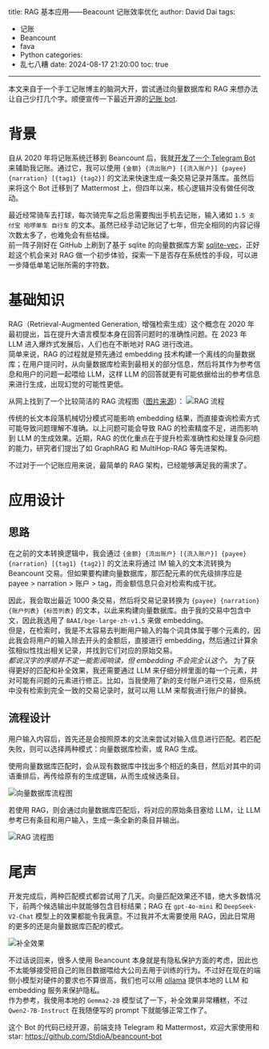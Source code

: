 title: RAG 基本应用——Beacount 记账效率优化
author: David Dai
tags:
  - 记账
  - Beancount
  - fava
  - Python
categories:
  - 乱七八糟
date: 2024-08-17 21:20:00
toc: true
---
本文来自于一个手工记账博主的脑洞大开，尝试通过向量数据库和 RAG 来想办法让自己少打几个字。顺便宣传一下最近开源的[记账 bot](https://github.com/StdioA/beancount-bot).

<!--more-->
# 背景
自从 2020 年将记账系统迁移到 Beancount 后，我就[开发了一个 Telegram Bot](https://blog.stdioa.com/2020/09/using-beancount/#telegram-bot) 来辅助我记账。通过它，我可以使用 `{金额} {流出账户} [{流入账户}] {payee} {narration} [{tag1} {tag2}]` 的文法来快速生成一条交易记录并落库。虽然后来将这个 Bot 迁移到了 Mattermost 上，但四年以来，核心逻辑并没有做任何改动。

最近经常骑车去打球，每次骑完车之后总需要掏出手机去记账，输入诸如 `1.5 支付宝 哈啰单车 自行车` 的文本。虽然已经手动记账记了七年，但完全相同的内容记得次数太多了，也难免会有些枯燥。  
前一阵子刚好在 GitHub 上刷到了基于 sqlite 的向量数据库方案 [sqlite-vec](https://github.com/asg017/sqlite-vec)，正好趁这个机会来对 RAG 做一个初步体验，探索一下是否存在系统性的手段，可以进一步降低单笔记账所需的字符数。

# 基础知识
RAG（Retrieval-Augmented Generation, 增强检索生成）这个概念在 2020 年最初提出，旨在提升大语言模型本身在回答问题时的准确性问题。在 2023 年 LLM 进入爆炸式发展后，人们也在不断地对 RAG 进行改进。  
简单来说，RAG 的过程就是预先通过 embedding 技术构建一个离线的向量数据库；在用户提问时，从向量数据库检索到最相关的部分信息，然后将其作为参考信息和用户的问题一起喂给 LLM，这样 LLM 的回答就更有可能依据给出的参考信息来进行生成，出现幻觉的可能性更低。

从网上找到了一个比较简洁的 RAG 流程图（[图片来源](https://gradientflow.com/techniques-challenges-and-future-of-augmented-language-models/)）：
<img alt="RAG 流程" src="/pics/beancount-rag/newsletter87-RAG-simple.png" style="max-width: 50%">

传统的长文本段落机械切分模式可能影响 embedding 结果，而直接查询检索方式可能导致问题理解不准确。以上问题可能会导致 RAG 的检索精度不足，进而影响到 LLM 的生成效果。近期，RAG 的优化重点在于提升检索准确性和处理复杂问题的能力，研究者们提出了如 GraphRAG 和 MultiHop-RAG 等先进架构。

不过对于一个记账应用来说，最简单的 RAG 架构，已经能够满足我的需求了。

# 应用设计
## 思路
在之前的文本转换逻辑中，我会通过 `{金额} {流出账户} [{流入账户}] {payee} {narration} [{tag1} {tag2}]` 的文法来将通过 IM 输入的文本流转换为 Beancount 交易。但如果要构建向量数据库，那匹配元素的优先级排序应是 payee > narration > 账户 > tag，而金额信息只会对检索构成干扰。

因此，我会取出最近 1000 条交易，然后将交易记录转换为 `{payee} {narration} {账户列表} {标签列表}` 的文本，以此来构建向量数据库。由于我的交易中包含中文，因此我选用了 `BAAI/bge-large-zh-v1.5` 来做 embedding。  
但是，在检索时，我是不太容易去判断用户输入的每个词具体属于哪个元素的，因此我会将用户的输入除去开头的金额后，直接进行 embedding，然后通过计算余弦相似性找出相关记录，并找到它们对应的原始交易。  
_都说汉字的序顺并不定一能影阅响读，但 embedding 不会完全认这个。_ 为了获得更好的匹配和补全效果，我还需要通过 LLM 来仔细分辨里面的每一个元素，并对可能有问题的元素进行修正。比如，当我使用了新的支付账户进行交易，但系统中没有检索到完全一致的交易记录时，就可以用 LLM 来帮我进行账户的替换。

## 流程设计
用户输入内容后，首先还是会按照原本的文法来尝试对输入信息进行匹配。若匹配失败，则可以选择两种模式：向量数据库检索，或 RAG 生成。

使用向量数据库匹配时，会从现有数据库中找出多个相近的条目，然后对其中的词语重排后，再传给原有的生成逻辑，从而生成候选条目。  

![向量数据库流程图](/pics/beancount-rag/vecdb.png)

若使用 RAG，则会通过向量数据库匹配后，将对应的原始条目塞给 LLM，让 LLM 参考已有条目和用户输入，生成一条全新的条目并输出。

![RAG 流程图](/pics/beancount-rag/rag.png)

# 尾声
开发完成后，两种匹配模式都尝试用了几天。向量匹配效果还不错，绝大多数情况下，前两个候选输出中就能够包含目标结果；RAG 在 `gpt-4o-mini` 和 `DeepSeek-V2-Chat` 模型上的效果都能令我满意。不过我并不太需要使用 RAG，因此日常用的更多的还是向量数据库匹配的模式。

<img alt="补全效果" src="/pics/beancount-rag/result.png" style="max-width: 50%">

不过话说回来，很多人使用 Beancount 本身就是有隐私保护方面的考虑，因此也不太能够接受把自己的账目数据喂给大公司去用于训练的行为。不过好在现在的端侧小模型对硬件的要求也不算很高，我们也可以用 [ollama](https://ollama.com/) 提供本地的 LLM 和 embedding 服务来保护隐私。  
作为参考，我使用本地的 `Gemma2-2B` 模型试了一下，补全效果非常糟糕，不过 `Qwen2-7B-Instruct` 在我随便写的 prompt 下就能够正常工作了。

这个 Bot 的代码已经开源，前端支持 Telegram 和 Mattermost，欢迎大家使用和 star: https://github.com/StdioA/beancount-bot
